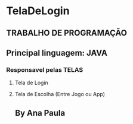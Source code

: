 # TelaDeLogin
## TRABALHO DE PROGRAMAÇÃO
## Principal linguagem: JAVA
### Responsavel pelas TELAS
1. Tela de Login
2. Tela de Escolha (Entre Jogo ou App)


   ##                           By Ana Paula

